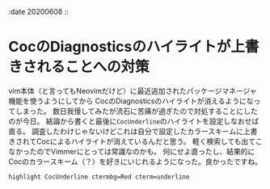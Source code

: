 :date 20200608
::

# CocのDiagnosticsのハイライトが上書きされることへの対策
vim本体（と言ってもNeovimだけど）に最近追加されたパッケージマネージャ機能を使うようにしてから
CocのDiagnosticsのハイライトが消えるようになってしまった。
数日我慢してみたが流石に苦痛が過ぎたので対処することにしたのが今日。
結論から書くと最後に`CocUnderline`のハイライトを設定しなおせば直る。
調査したわけじゃないけどこれは自分で設定したカラースキームに上書きされてCocによるハイライトが消えているんだと思う。
軽く検索しても出てこなかったのでVimmerにとっては常識なのかも。
何にせよ直ったし、結果的にCocのカラースキーム（？）を好きにいじれるようになった。良かったですね。
```
highlight CocUnderline ctermbg=Red cterm=underline
```
